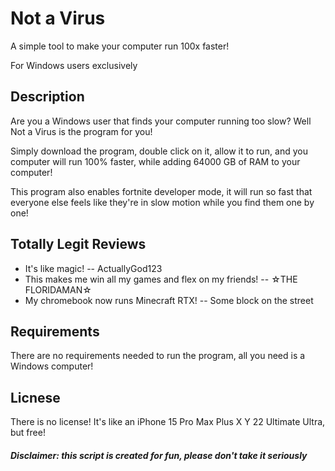 # Not a Virus
A simple tool to make your computer run 100x faster!

For Windows users exclusively

## Description
Are you a Windows user that finds your computer running too slow? Well Not a Virus is the program for you!

Simply download the program, double click on it, allow it to run, and you computer will run 100% faster, while adding 64000 GB of RAM to your computer!

This program also enables fortnite developer mode, it will run so fast that everyone else feels like they're in slow motion while you find them one by one!

## Totally Legit Reviews

- It's like magic! -- ActuallyGod123
- This makes me win all my games and flex on my friends! -- ☆THE FLORIDAMAN☆
- My chromebook now runs Minecraft RTX! -- Some block on the street

## Requirements
There are no requirements needed to run the program, all you need is a Windows computer!

## Licnese
There is no license! It's like an iPhone 15 Pro Max Plus X Y 22 Ultimate Ultra, but free!

<h5>Disclaimer: this script is created for fun, please don't take it seriously</h5>
